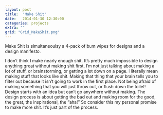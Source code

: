 ```yaml
---
layout: post
title:  "Make Shit"
date:   2014-01-30 12:30:00
categories: projects
extra: ""
grid: "Grid_MakeShit.png"
---
```


Make Shit is simultaneoulsy a 4-pack of bum wipes for designs and a design manifesto. 
 
I don’t think I make nearly enough shit. It’s pretty much impossible to design anything great without making shit first. I’m not just talking about making a lot of stuff, or brainstorming, or getting a lot down on a page. I literally mean making stuff that looks like shit. Making that thing that your brain tells you to filter out because it isn’t going to work in the first place. Not being afraid of making something that you will just throw out, or flush down the toilet! Design starts with an idea but can’t go anywhere without making. The design process is about getting the bad out and making room for the good, the great, the inspirational, the “aha!” So consider this my personal promise to make more shit. It’s just part of the process.